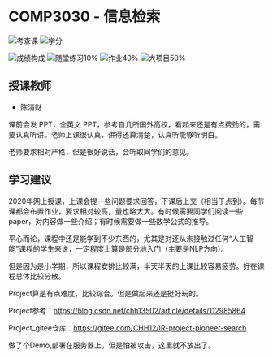 # COMP3030 - 信息检索


![考查课](https://img.shields.io/badge/%E8%80%83%E6%9F%A5%E8%AF%BE-green)
![学分](https://img.shields.io/badge/%E5%AD%A6%E5%88%86-2-moccasin)

![成绩构成](https://img.shields.io/badge/%E6%88%90%E7%BB%A9%E6%9E%84%E6%88%90-gold)
![随堂练习10%](https://img.shields.io/badge/随堂练习-10%25-wheat)
![作业40%](https://img.shields.io/badge/%E4%BD%9C%E4%B8%9A-40%25-wheat)
![大项目50%](https://img.shields.io/badge/大项目-50%25-wheat)


## 授课教师

- 陈清财

课前会发 PPT，全英文 PPT，参考自几所国外高校，看起来还是有点费劲的，需要认真听讲。老师上课很认真，讲得还算清楚，认真听能够听明白。

老师要求相对严格，但是很好说话，会听取同学们的意见。

## 学习建议

2020年网上授课，上课会提一些问题要求回答，下课后上交（相当于点到）。每节课都会布置作业，要求相对较高，量也略大大。有时候需要同学们阅读一些paper，对内容做一些介绍；有时候需要做一些数学公式的推导。

平心而论，课程中还是能学到不少东西的，尤其是对还从未接触过任何“人工智能”课程的学生来说，一定程度上算是部分地入门（主要是NLP方向）。

但是因为是小学期，所以课程安排比较满，半天半天的上课比较容易疲劳。好在课程总体比较分散。

Project算是有点难度，比较综合。但是做起来还是挺好玩的。

Project参考：https://blog.csdn.net/chh13502/article/details/112985864

Project_gitee仓库：https://gitee.com/CHH12/IR-project-pioneer-search

做了个Demo,部署在服务器上，但是怕被攻击，这里就不放出了。

